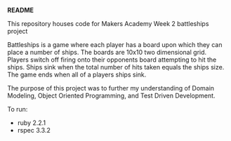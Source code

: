 **README**

This repository houses code for Makers Academy Week 2 battleships project

Battleships is a game where each player has a board upon which they can place a number of ships. The boards are 10x10 two dimensional grid. Players switch off firing onto their opponents board attempting to hit the ships. Ships sink when the total number of hits taken equals the ships size. The game ends when all of a players ships sink.

The purpose of this project was to further my understanding of Domain Modeling, Object Oriented Programming, and Test Driven Development.

To run:

* ruby 2.2.1
* rspec 3.3.2
